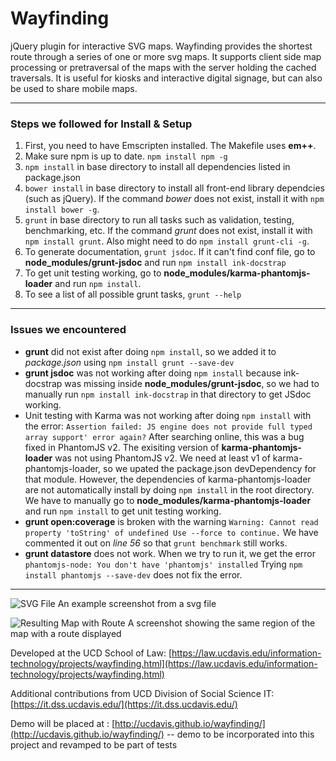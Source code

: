 Wayfinding
==========

jQuery plugin for interactive SVG maps. Wayfinding provides the shortest route through a series of one or more svg maps. It supports client side map processing or pretraversal of the maps with the server holding the cached traversals. It is useful for kiosks and interactive digital signage, but can also be used to share mobile maps.

---
### Steps we followed for Install & Setup
1. First, you need to have Emscripten installed. The Makefile uses **em++**.
2. Make sure npm is up to date. `npm install npm -g`
3. `npm install` in base directory to install all dependencies listed in
package.json
4. `bower install` in base directory to install all front-end library dependcies
(such as jQuery). If the command *bower* does not exist, install it with `npm
install bower -g`.
5. `grunt` in base directory to run all tasks such as validation, testing,
benchmarking, etc. If the command *grunt* does not exist, install it with `npm
install grunt`. Also might need to do `npm install grunt-cli -g`.
6. To generate documentation, `grunt jsdoc`. If it can't find conf file, go
to **node\_modules/grunt-jsdoc** and run `npm install ink-docstrap`
7. To get unit testing working, go to
**node\_modules/karma-phantomjs-loader** and run `npm install`. 
8. To see a list of all possible grunt tasks, `grunt --help`

---
### Issues we encountered
* **grunt** did not exist after doing `npm install`, so we added it to
  *package.json* using `npm install grunt --save-dev`
* **grunt jsdoc** was not working after doing `npm install` because ink-docstrap
was missing inside **node\_modules/grunt-jsdoc**, so we had to manually run `npm
install ink-docstrap` in that directory to get JSdoc working.
* Unit testing with Karma was not working after doing `npm install` with the
  error: 
  `
  Assertion failed: JS engine does not provide full typed array support' error
  again?
  `
  After searching online, this was a bug fixed in PhantomJS v2. The exisiting
  version of **karma-phantomjs-loader** was not using PhantomJS v2. We need at
  least v1 of karma-phantomjs-loader, so we upated the package.json
  devDependency for that module. 
  However, the dependencies of karma-phantomjs-loader are not automatically
  install by doing `npm install` in the root directory. We have to manually go
  to **node\_modules/karma-phantomjs-loader** and run `npm install` to get unit
  testing working.
* **grunt open:coverage** is broken with the warning
  `
  Warning: Cannot read property 'toString' of undefined Use --force to continue.
  `
  We have commented it out on *line 56* so that `grunt benchmark` still works.
* **grunt datastore** does not work. When we try to run it, we get the error
  `
  phantomjs-node: You don't have 'phantomjs' installed
  `
  Trying `npm install phantomjs --save-dev` does not fix the error.

___
![SVG File](http://i.imgur.com/Em7Lb5Z.jpg)
An example screenshot from a svg file

![Resulting Map with Route](http://i.imgur.com/EcwTNr4.jpg)
A screenshot showing the same region of the map with a route displayed

Developed at the UCD School of Law: [https://law.ucdavis.edu/information-technology/projects/wayfinding.html](https://law.ucdavis.edu/information-technology/projects/wayfinding.html)

Additional contributions from UCD Division of Social Science IT: [https://it.dss.ucdavis.edu/](https://it.dss.ucdavis.edu/)

Demo will be placed at : [http://ucdavis.github.io/wayfinding/](http://ucdavis.github.io/wayfinding/) -- demo to be incorporated into this project and revamped to be part of tests
